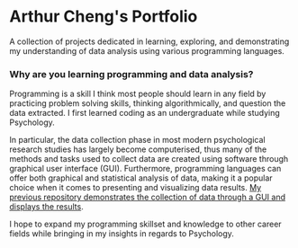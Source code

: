 # Arthur Cheng's Portfolio
A collection of projects dedicated in learning, exploring, and demonstrating my understanding of data analysis using various programming languages.

### Why are you learning programming and data analysis?
Programming is a skill I think most people should learn in any field by practicing problem solving skills, thinking algorithmically, and question the data extracted. I first learned coding as an undergraduate while studying Psychology. 

In particular, the data collection phase in most modern psychological research studies has largely become computerised, thus many of the methods and tasks used to collect data are created using software through graphical user interface (GUI). Furthermore, programming languages can offer both graphical and statistical analysis of data, making it a popular choice when it comes to presenting and visualizing data results. [My previous repository demonstrates the collection of data through a GUI and displays the results](https://github.com/AeKana/MATLAB). 

I hope to expand my programming skillset and knowledge to other career fields while bringing in my insights in regards to Psychology.
